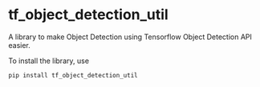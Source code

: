# tf_object_detection_util
A library to make Object Detection using Tensorflow Object Detection API easier.

To install the library, use 

```
pip install tf_object_detection_util
```
